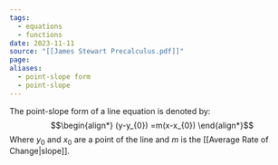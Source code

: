 ```yaml
---
tags:
  - equations
  - functions
date: 2023-11-11
source: "[[James Stewart Precalculus.pdf]]"
page: 
aliases:
  - point-slope form
  - point-slope
---
```

The point-slope form of a line equation is denoted by:
$$\begin{align*}
(y-y_{0}) =m(x-x_{0})
\end{align*}$$
Where $y_{0}$ and $x_{0}$ are a point of the line and $m$ is the [[Average Rate of Change|slope]].